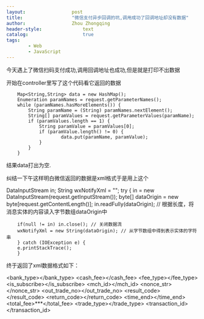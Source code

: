 ```yaml
---
layout:					post
title:					"微信支付异步回调的坑,调用成功了回调地址却没有数据"
author:					Zhou Zhongqing
header-style:				text
catalog:					true
tags:
		- Web
		- JavaScript
---
```

​
今天遇上了微信扫码支付成功,调用回调地址也成功,但是就是打印不出数据

开始在controller里写了这个代码看它返回的数据

        Map<String,String> data = new HashMap();  
        Enumeration paramNames = request.getParameterNames();  
        while (paramNames.hasMoreElements()) {  
            String paramName = (String) paramNames.nextElement();  
            String[] paramValues = request.getParameterValues(paramName);  
            if (paramValues.length == 1) {  
                String paramValue = paramValues[0];  
                if (paramValue.length() != 0) {  
                        data.put(paramName, paramValue);
                }  
            }
        }
结果data打出为空.

纠结一下午这样明白微信返回的数据是xml格式于是用上这个

  DataInputStream in;
        String wxNotifyXml = "";
        try {
        in = new DataInputStream(request.getInputStream());
        byte[] dataOrigin = new byte[request.getContentLength()];
        in.readFully(dataOrigin); // 根据长度，将消息实体的内容读入字节数组dataOrigin中

        if(null != in) in.close(); // 关闭数据流
        wxNotifyXml = new String(dataOrigin); // 从字节数组中得到表示实体的字符串
        } catch (IOException e) {
        e.printStackTrace();
        } 

终于返回了xml数据格式如下：

<xml><appid><![CDATA[***]]></appid>
<attach><![CDATA[***]]></attach>
<bank_type><![CDATA[***]]></bank_type>
<cash_fee><![CDATA[***]]></cash_fee>
<fee_type><![CDATA[***]]></fee_type>
<is_subscribe><![CDATA[***]]></is_subscribe>
<mch_id><![CDATA[***]]></mch_id>
<nonce_str><![CDATA[***]]></nonce_str>
<openid><![CDATA[***]]></openid>
<out_trade_no><![CDATA[***]]></out_trade_no>
<result_code><![CDATA[***]]></result_code>
<return_code><![CDATA[***]]></return_code>
<sign><![CDATA[***]]></sign>
<time_end><![CDATA[***]]></time_end>
<total_fee>***</total_fee>
<trade_type><![CDATA[***]]></trade_type>
<transaction_id><![CDATA[***]]></transaction_id>
</xml>


​
